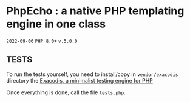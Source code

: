 # PhpEcho : a native PHP templating engine in one class 

`2022-09-06` `PHP 8.0+` `v.5.0.0`

## TESTS

To run the tests yourself, you need to install/copy in `vendor/exacodis` 
directory the [Exacodis, a minimalist testing engine for PHP](https://github.com/rawsrc/exacodis)


Once everything is done, call the file `tests.php`.
